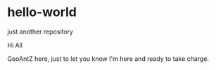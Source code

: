 # hello-world
just another repository

Hi All

GeoAntZ here, just to let you know I'm here and ready to take charge.
